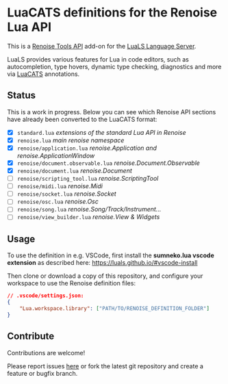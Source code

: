 # LuaCATS definitions for the Renoise Lua API 

This is a [Renoise Tools API](https://github.com/renoise/xrnx) add-on for the [LuaLS Language Server](https://github.com/LuaLS/lua-language-server).

LuaLS provides various features for Lua in code editors, such as autocompletion, type hovers, dynamic type checking, diagnostics and more via [LuaCATS](https://github.com/LuaCATS) annotations.

## Status

This is a work in progress. Below you can see which Renoise API sections have already been converted to the LuaCATS format:

- [x] `standard.lua` *extensions of the standard Lua API in Renoise*
- [x] `renoise.lua` *main renoise namespace*
- [x] `renoise/application.lua` *renoise.Application and renoise.ApplicationWindow*
- [x] `renoise/document.observable.lua` *renoise.Document.Observable*
- [x] `renoise/document.lua` *renoise.Document*
- [ ] `renoise/scripting_tool.lua` *renoise.ScriptingTool*
- [ ] `renoise/midi.lua` *renoise.Midi*
- [ ] `renoise/socket.lua` *renoise.Socket*
- [ ] `renoise/osc.lua` *renoise.Osc*
- [ ] `renoise/song.lua` *renoise.Song/Track/Instrument...*
- [ ] `renoise/view_builder.lua` *renoise.View & Widgets*

## Usage

To use the definition in e.g. VSCode, first install the **sumneko.lua vscode extension** as described here:
https://luals.github.io/#vscode-install

Then clone or download a copy of this repository, and configure your workspace to use the Renoise definition files:

```json
// .vscode/settings.json:
{
    "Lua.workspace.library": ["PATH/TO/RENOISE_DEFINITION_FOLDER"]
}
```

## Contribute

Contributions are welcome!

Please report issues [here](https://github.com/renoise/definitions/issues) or fork the latest git repository and create a feature or bugfix branch.
